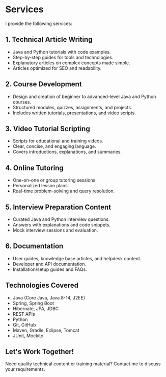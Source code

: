 # Services

I provide the following services:

## 1. **Technical Article Writing**

- Java and Python tutorials with code examples.
- Step-by-step guides for tools and technologies.
- Explanatory articles on complex concepts made simple.
- Articles optimized for SEO and readability.

## 2. **Course Development**

- Design and creation of beginner to advanced-level Java and Python courses.
- Structured modules, quizzes, assignments, and projects.
- Includes written tutorials, presentations, and video scripts.

## 3. **Video Tutorial Scripting**

- Scripts for educational and training videos.
- Clear, concise, and engaging language.
- Covers introductions, explanations, and summaries.

## 4. **Online Tutoring**

- One-on-one or group tutoring sessions.
- Personalized lesson plans.
- Real-time problem-solving and query resolution.

## 5. **Interview Preparation Content**

- Curated Java and Python interview questions.
- Answers with explanations and code snippets.
- Mock interview sessions and evaluation.

## 6. **Documentation**

- User guides, knowledge base articles, and helpdesk content.
- Developer and API documentation.
- Installation/setup guides and FAQs.

## Technologies Covered

- Java (Core Java, Java 8-14, J2EE)
- Spring, Spring Boot
- Hibernate, JPA, JDBC
- REST APIs
- Python
- Git, GitHub
- Maven, Gradle, Eclipse, Tomcat
- JUnit, Mockito

## Let's Work Together!

Need quality technical content or training material? Contact me to discuss your requirements.
